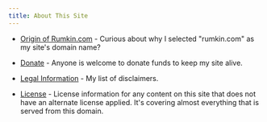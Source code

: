 ```yaml
---
title: About This Site
---
```


* [Origin of Rumkin.com](origin/) - Curious about why I selected "rumkin.com" as my site's domain name?

* [Donate](donate/) - Anyone is welcome to donate funds to keep my site alive.

* [Legal Information](legal/) - My list of disclaimers.

* [License](../../license/) - License information for any content on this site that does not have an alternate license applied.  It's covering almost everything that is served from this domain.

